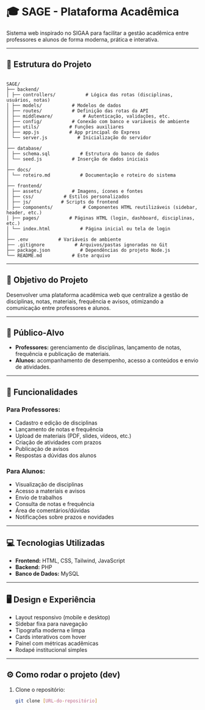 # 🎓 SAGE - Plataforma Acadêmica

Sistema web inspirado no SIGAA para facilitar a gestão acadêmica entre professores e alunos de forma moderna, prática e interativa.

---

## 📂 Estrutura do Projeto

```

SAGE/
├── backend/
│ ├── controllers/           # Lógica das rotas (disciplinas, usuários, notas)
│ ├── models/           # Modelos de dados
│ ├── routes/           # Definição das rotas da API
│ ├── middleware/           # Autenticação, validações, etc.
│ ├── config/           # Conexão com banco e variáveis de ambiente
│ ├── utils/           # Funções auxiliares
│ ├── app.js           # App principal do Express
│ └── server.js           # Inicialização do servidor
│
├── database/
│ ├── schema.sql           # Estrutura do banco de dados
│ └── seed.js           # Inserção de dados iniciais
│
├── docs/
│ └── roteiro.md           # Documentação e roteiro do sistema
│
├── frontend/
│ ├── assets/           # Imagens, ícones e fontes
│ ├── css/           # Estilos personalizados
│ ├── js/           # Scripts do frontend
│ ├── components/           # Componentes HTML reutilizáveis (sidebar, header, etc.)
│ ├── pages/           # Páginas HTML (login, dashboard, disciplinas, etc.)
│ └── index.html           # Página inicial ou tela de login
│
├── .env           # Variáveis de ambiente
├── .gitignore           # Arquivos/pastas ignoradas no Git
├── package.json           # Dependências do projeto Node.js
└── README.md           # Este arquivo
````

---

## 🎯 Objetivo do Projeto

Desenvolver uma plataforma acadêmica web que centralize a gestão de disciplinas, notas, materiais, frequência e avisos, otimizando a comunicação entre professores e alunos.

---

## 👤 Público-Alvo

- **Professores:** gerenciamento de disciplinas, lançamento de notas, frequência e publicação de materiais.
- **Alunos:** acompanhamento de desempenho, acesso a conteúdos e envio de atividades.

---

## 📌 Funcionalidades

### Para Professores:
- Cadastro e edição de disciplinas
- Lançamento de notas e frequência
- Upload de materiais (PDF, slides, vídeos, etc.)
- Criação de atividades com prazos
- Publicação de avisos
- Respostas a dúvidas dos alunos

### Para Alunos:
- Visualização de disciplinas
- Acesso a materiais e avisos
- Envio de trabalhos
- Consulta de notas e frequência
- Área de comentários/dúvidas
- Notificações sobre prazos e novidades

---

## 💻 Tecnologias Utilizadas

- **Frontend:** HTML, CSS, Tailwind, JavaScript
- **Backend:** PHP
- **Banco de Dados:** MySQL

---

## 🖥️ Design e Experiência

- Layout responsivo (mobile e desktop)
- Sidebar fixa para navegação
- Tipografia moderna e limpa
- Cards interativos com hover
- Painel com métricas acadêmicas
- Rodapé institucional simples

---

## ⚙️ Como rodar o projeto (dev)

1. Clone o repositório:
   ```bash
   git clone [URL-do-repositório]
